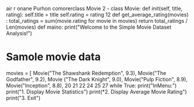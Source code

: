 air r onane Purhon comorerclass Movie
2 - class Movie:
def _init_(self, title, rating):
self.title = title
self.rating = rating
12
def get_average_rating(movies) :
total_ratings = sum(movie.rating for movie in movies)
return total_ratings / Len(movies)
def maino:
print("Welcome to the Simple Movie Dataset Analysis!")
# Samole movie data
movies = [
Movie("The Shawshank Redemption", 9.3), Movie("The Godfather", 9.2), Movie ("The Dark Knight", 9.0), Movie("Pulp Fiction", 8.9),
Movie("Inception", 8.8),
20
21
22
24
25
27
while True:
print("InMenu:")
print("1. Display Movie Statistics")
print(*2. Display Average Movie Rating")
print("3. Exit")
